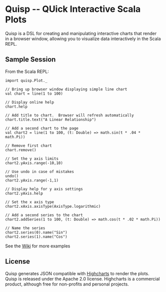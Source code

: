 # Quisp -- QUick Interactive Scala Plots


Quisp is a DSL for creating and manipulating interactive charts that render in a browser window,
allowing you to visualize data interactively in the Scala REPL.

## Sample Session

From the Scala REPL:

    import quisp.Plot._

    // Bring up browser window displaying simple line chart
    val chart = line(1 to 100)

    // Display online help
    chart.help

    // Add title to chart.  Browser will refresh automatically
    chart.title.text("A Linear Relationship")

    // Add a second chart to the page
    val chart2 = line(1 to 100, (t: Double) => math.sin(t * .04 * math.Pi))

    // Remove first chart
    chart.remove()

    // Set the y axis limits
    chart2.yAxis.range(-10,10)

    // Use undo in case of mistakes
    undo()
    chart2.yAxis.range(-1,1)

    // Display help for y axis settings
    chart2.yAxis.help

    // Set the x axis type
    chart2.xAxis.axisType(AxisType.logarithmic)

    // Add a second series to the chart
    chart2.addSeries(1 to 100, (t: Double) => math.cos(t * .02 * math.Pi))

    // Name the series
    chart2.series(0).name("Sin")
    chart2.series(1).name("Cos")


See the [Wiki](https://github.com/rodneykinney/quisp/wiki) for more examples

## License
Quisp generates JSON compatible with [Highcharts](http://www.highcharts.com/) to render the
plots.  Quisp is released under the Apache 2.0 license.  Highcharts is a commercial
product, although free for non-profits and personal projects.



